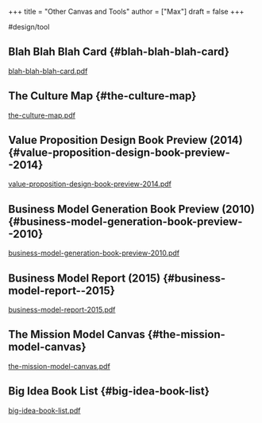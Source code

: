 +++
title = "Other Canvas and Tools"
author = ["Max"]
draft = false
+++

\#design/tool


## Blah Blah Blah Card {#blah-blah-blah-card}

<a href='blah-blah-blah-card.pdf'>blah-blah-blah-card.pdf</a>


## The Culture Map {#the-culture-map}

<a href='the-culture-map.pdf'>the-culture-map.pdf</a>


## Value Proposition Design Book Preview (2014) {#value-proposition-design-book-preview--2014}

<a href='value-proposition-design-book-preview-2014.pdf'>value-proposition-design-book-preview-2014.pdf</a>


## Business Model Generation Book Preview (2010) {#business-model-generation-book-preview--2010}

<a href='business-model-generation-book-preview-2010.pdf'>business-model-generation-book-preview-2010.pdf</a>


## Business Model Report (2015) {#business-model-report--2015}

<a href='business-model-report-2015.pdf'>business-model-report-2015.pdf</a>


## The Mission Model Canvas {#the-mission-model-canvas}

<a href='the-mission-model-canvas.pdf'>the-mission-model-canvas.pdf</a>


## Big Idea Book List {#big-idea-book-list}

<a href='big-idea-book-list.pdf'>big-idea-book-list.pdf</a>
